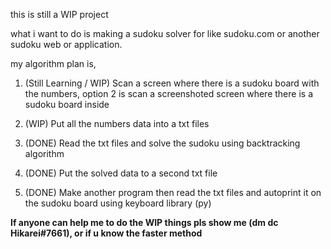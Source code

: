 this is still a WIP project

what i want to do is making a sudoku solver for like sudoku.com or another sudoku web or application.

my algorithm plan is, 

1. (Still Learning / WIP) Scan a screen where there is a sudoku board with the numbers, option 2 is scan a screenshoted screen where there is a sudoku board inside

2. (WIP) Put all the numbers data into a txt files

3. (DONE) Read the txt files and solve the sudoku using backtracking algorithm

4. (DONE) Put the solved data to a second txt file

5. (DONE) Make another program then read the txt files and autoprint it on the sudoku board using keyboard library (py)


**If anyone can help me to do the WIP things pls show me (dm dc Hikarei#7661), or if u know the faster method**
